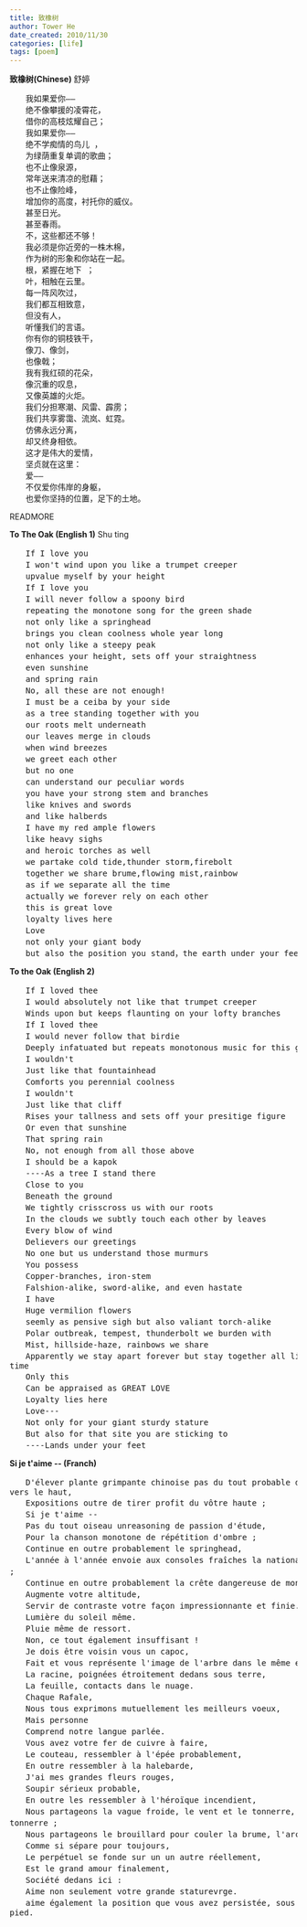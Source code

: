 ```yaml
---
title: 致橡树
author: Tower He
date_created: 2010/11/30
categories: [life]
tags: [poem]
---
```


<strong>致橡树(Chinese)</strong>
舒婷

<pre>
　　我如果爱你——
　　绝不像攀援的凌霄花，
　　借你的高枝炫耀自己；
　　我如果爱你——
　　绝不学痴情的鸟儿 ，
　　为绿荫重复单调的歌曲；
　　也不止像泉源，
　　常年送来清凉的慰藉；
　　也不止像险峰，
　　增加你的高度，衬托你的威仪。
　　甚至日光。
　　甚至春雨。
　　不，这些都还不够！
　　我必须是你近旁的一株木棉，
　　作为树的形象和你站在一起。
　　根，紧握在地下 ；
　　叶，相触在云里。
　　每一阵风吹过，
　　我们都互相致意，
　　但没有人，
　　听懂我们的言语。
　　你有你的铜枝铁干，
　　像刀、像剑，
　　也像戟；
　　我有我红硕的花朵，
　　像沉重的叹息，
　　又像英雄的火炬。
　　我们分担寒潮、风雷、霹雳；
　　我们共享雾霭、流岚、虹霓。
　　仿佛永远分离，
　　却又终身相依。
　　这才是伟大的爱情，
　　坚贞就在这里：
　　爱——
　　不仅爱你伟岸的身躯，
　　也爱你坚持的位置，足下的土地。
</pre>

READMORE

<strong>To The Oak (English 1)</strong>
Shu ting

<pre>
　　If I love you
　　I won't wind upon you like a trumpet creeper
　　upvalue myself by your height
　　If I love you
　　I will never follow a spoony bird
　　repeating the monotone song for the green shade
　　not only like a springhead
　　brings you clean coolness whole year long
　　not only like a steepy peak
　　enhances your height, sets off your straightness
　　even sunshine
　　and spring rain
　　No, all these are not enough!
　　I must be a ceiba by your side
　　as a tree standing together with you
　　our roots melt underneath
　　our leaves merge in clouds
　　when wind breezes
　　we greet each other
　　but no one
　　can understand our peculiar words
　　you have your strong stem and branches
　　like knives and swords
　　and like halberds
　　I have my red ample flowers
　　like heavy sighs
　　and heroic torches as well
　　we partake cold tide,thunder storm,firebolt
　　together we share brume,flowing mist,rainbow
　　as if we separate all the time
　　actually we forever rely on each other
　　this is great love
　　loyalty lives here
　　Love
　　not only your giant body
　　but also the position you stand，the earth under your feet
</pre>

<strong>To the Oak (English 2)</strong>
<pre>
　　If I loved thee
　　I would absolutely not like that trumpet creeper
　　Winds upon but keeps flaunting on your lofty branches
　　If I loved thee
　　I would never follow that birdie
　　Deeply infatuated but repeats monotonous music for this green shade
　　I wouldn't
　　Just like that fountainhead
　　Comforts you perennial coolness
　　I wouldn't
　　Just like that cliff
　　Rises your tallness and sets off your presitige figure
　　Or even that sunshine
　　That spring rain
　　No, not enough from all those above
　　I should be a kapok
　　----As a tree I stand there
　　Close to you
　　Beneath the ground
　　We tightly crisscross us with our roots
　　In the clouds we subtly touch each other by leaves
　　Every blow of wind
　　Delievers our greetings
　　No one but us understand those murmurs
　　You possess
　　Copper-branches, iron-stem
　　Falshion-alike, sword-alike, and even hastate
　　I have
　　Huge vermilion flowers
　　seemly as pensive sigh but also valiant torch-alike
　　Polar outbreak, tempest, thunderbolt we burden with
　　Mist, hillside-haze, rainbows we share
　　Apparently we stay apart forever but stay together all life-long
time
　　Only this
　　Can be appraised as GREAT LOVE
　　Loyalty lies here
　　Love---
　　Not only for your giant sturdy stature
　　But also for that site you are sticking to
　　----Lands under your feet
</pre>

<strong>Si je t'aime -- (Franch)</strong>
<pre>
　　D'élever plante grimpante chinoise pas du tout probable de trompette
vers le haut,
　　Expositions outre de tirer profit du v&ocirc;tre haute ;　
　　Si je t'aime --
　　Pas du tout oiseau unreasoning de passion d'étude,　
　　Pour la chanson monotone de répétition d'ombre ;　
　　Continue en outre probablement le springhead,　
　　L'année à l'année envoie aux consoles fra&icirc;ches la nationalité
;　
　　Continue en outre probablement la crête dangereuse de montagne,　
　　Augmente votre altitude,　
　　Servir de contraste votre fa&ccedil;on impressionnante et finie.　
　　Lumière du soleil même.
　　Pluie même de ressort.　
　　Non, ce tout également insuffisant !
　　Je dois être voisin vous un capoc,
　　Fait et vous représente l'image de l'arbre dans le même endroit.
　　La racine, poignées étroitement dedans sous terre,
　　La feuille, contacts dans le nuage.
　　Chaque Rafale,
　　Nous tous exprimons mutuellement les meilleurs voeux,　
　　Mais personne
　　Comprend notre langue parlée.　
　　Vous avez votre fer de cuivre à faire,　
　　Le couteau, ressembler à l'épée probablement,
　　En outre ressembler à la halebarde,
　　J'ai mes grandes fleurs rouges,　
　　Soupir sérieux probable,
　　En outre les ressembler à l'héro&iuml;que incendient,　
　　Nous partageons la vague froide, le vent et le tonnerre, le coup de
tonnerre ;　
　　Nous partageons le brouillard pour couler la brume, l'arc-en-ciel,　
　　Comme si sépare pour toujours,
　　Le perpétuel se fonde sur un un autre réellement,　
　　Est le grand amour finalement,　
　　Société dedans ici :　
　　Aime non seulement votre grande staturevrge.
　　aime également la position que vous avez persistée, sous la terre de
pied.
</pre>
